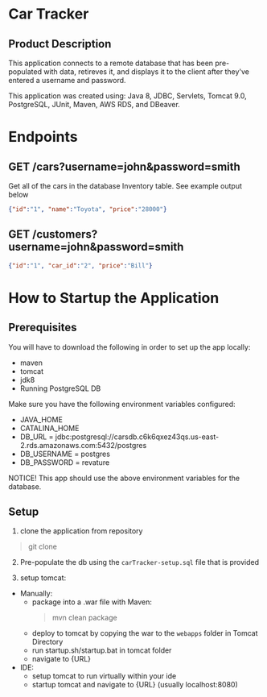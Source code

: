 # Car Tracker
## Product Description
This application connects to a remote database that has been pre-populated with data, retireves it, and displays it to the client after they've entered a username and password. 

This application was created using: Java 8, JDBC, Servlets, Tomcat 9.0, PostgreSQL, JUnit, Maven, AWS RDS, and DBeaver.

# Endpoints

## GET /cars?username=john&password=smith
Get all of the cars in the database Inventory table. See example output below
```json
{"id":"1", "name":"Toyota", "price":"28000"}
```
## GET /customers?username=john&password=smith
```json
{"id":"1", "car_id":"2", "price":"Bill"}
```
# How to Startup the Application
## Prerequisites
You will have to download the following in order to set up the app locally:
- maven
- tomcat
- jdk8
- Running PostgreSQL DB

Make sure you have the following environment variables configured:
- JAVA_HOME
- CATALINA_HOME
- DB_URL = jdbc:postgresql://carsdb.c6k6qxez43qs.us-east-2.rds.amazonaws.com:5432/postgres
- DB_USERNAME = postgres
- DB_PASSWORD = revature

NOTICE! This app should use the above environment variables for the database.


## Setup

1. clone the application from repository

> git clone 

2. Pre-populate the db using the `carTracker-setup.sql` file that is provided

3. setup tomcat:

  - Manually:
      - package into a .war file with Maven:
          > mvn clean package
      - deploy to tomcat by copying the war to the `webapps` folder in Tomcat Directory
      - run startup.sh/startup.bat in tomcat folder
      - navigate to {URL}
  - IDE:
      - setup tomcat to run virtually within your ide
      - startup tomcat and navigate to {URL} (usually localhost:8080)
